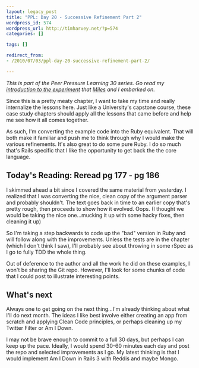 ```yaml
---
layout: legacy_post
title: "PPL: Day 20 - Successive Refinement Part 2"
wordpress_id: 574
wordpress_url: http://timharvey.net/?p=574
categories: []

tags: []

redirect_from:
- /2010/07/03/ppl-day-20-successive-refinement-part-2/

---
```

_This is part of the Peer Pressure Learning 30 series. Go read my [introduction to the experiment](/2010/06/11/peer-pressure-learning-experiment/) that [Miles](http://mileszs.com/) and I embarked on._

Since this is a pretty meaty chapter, I want to take my time and really internalize the lessons here. Just like a University's capstone course, these case study chapters should apply all the lessons that came before and help me see how it all comes together.

As such, I'm converting the example code into the Ruby equivalent. That will both make it familiar and push me to think through why I would make the various refinements. It's also great to do some pure Ruby. I do so much that's Rails specific that I like the opportunity to get back the the core language.

## Today's Reading: Reread pg 177 - pg 186

I skimmed ahead a bit since I covered the same material from yesterday. I realized that I was converting the nice, clean copy of the argument parser and probably shouldn't. The text goes back in time to an earlier copy that's pretty rough, then proceeds to show how it evolved. Oops. (I thought we would be taking the nice one...mucking it up with some hacky fixes, then cleaning it up)

So I'm taking a step backwards to code up the "bad" version in Ruby and will follow along with the improvements. Unless the tests are in the chapter (which I don't think I saw), I'll probably see about throwing in some rSpec as I go to fully TDD the whole thing.

Out of deference to the author and all the work he did on these examples, I won't be sharing the Git repo. However, I'll look for some chunks of code that I could post to illustrate interesting points.

## What's next

Always one to get going on the next thing...I'm already thinking about what I'll do next month. The ideas I like best involve either creating an app from scratch and applying Clean Code principles, or perhaps cleaning up my Twitter Filter or Am I Down.

I may not be brave enough to commit to a full 30 days, but perhaps I can keep up the pace. Ideally, I would spend 30-60 minutes each day and post the repo and selected improvements as I go. My latest thinking is that I would implement Am I Down in Rails 3 with Reddis and maybe Mongo.
